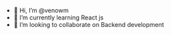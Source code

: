 - 👋 Hi, I’m @venowm
- 🌱 I’m currently learning React js
- 💞️ I’m looking to collaborate on Backend development

<!---
venowm/venowm is a ✨ special ✨ repository because its `README.md` (this file) appears on your GitHub profile.
You can click the Preview link to take a look at your changes.
--->
